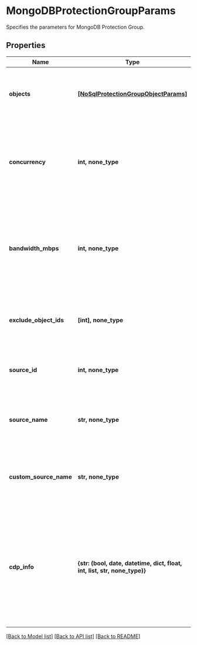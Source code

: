# MongoDBProtectionGroupParams

Specifies the parameters for MongoDB Protection Group.

## Properties
Name | Type | Description | Notes
------------ | ------------- | ------------- | -------------
**objects** | [**[NoSqlProtectionGroupObjectParams]**](NoSqlProtectionGroupObjectParams.md) | Specifies the objects to be included in the Protection Group. | [optional] 
**concurrency** | **int, none_type** | Specifies the maximum number of concurrent IO Streams that will be created to exchange data with the cluster. | [optional] 
**bandwidth_mbps** | **int, none_type** | Specifies the maximum network bandwidth that each concurrent IO Stream can use for exchanging data with the cluster. | [optional] 
**exclude_object_ids** | **[int], none_type** | Specifies the objects to be excluded in the Protection Group. | [optional] 
**source_id** | **int, none_type** | Object ID of the Source on which this protection was run . | [optional] [readonly] 
**source_name** | **str, none_type** | Specifies the name of the Source on which this protection was run. | [optional] [readonly] 
**custom_source_name** | **str, none_type** | The user specified name for the Source on which this protection was run. | [optional] [readonly] 
**cdp_info** | **{str: (bool, date, datetime, dict, float, int, list, str, none_type)}** | Specifies the CDP related information for a given protection group. This field will only be populated when protection group is configured with a CDP policy. | [optional] 

[[Back to Model list]](../README.md#documentation-for-models) [[Back to API list]](../README.md#documentation-for-api-endpoints) [[Back to README]](../README.md)


